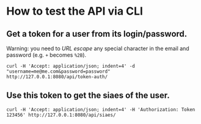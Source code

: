 # How to test the API via CLI

## Get a token for a user from its login/password.

Warning: you need to _URL escape_ any special character in the email and password (e.g. `+` becomes `%2B`).

```
curl -H 'Accept: application/json; indent=4' -d "username=me@me.com&password=password" http://127.0.0.1:8080/api/token-auth/
```

## Use this token to get the siaes of the user.

```
curl -H 'Accept: application/json; indent=4' -H 'Authorization: Token 123456' http://127.0.0.1:8080/api/siaes/
```
